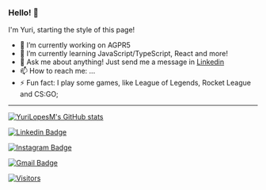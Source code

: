 ### Hello! 👋

I'm Yuri, starting the style of this page! 

- 🔭 I’m currently working on AGPR5
- 🌱 I’m currently learning JavaScript/TypeScript, React and more!
- 💬 Ask me about anything! Just send me a message in [Linkedin](https://www.linkedin.com/in/yuri-lopes-machado-170023198/)
- 📫 How to reach me: ...
- ⚡ Fun fact: I play some games, like League of Legends, Rocket League and CS:GO;

---

[![YuriLopesM's GitHub stats](https://github-readme-stats.vercel.app/api?username=YuriLopesM&theme=dracula)](https://github.com/anuraghazra/github-readme-stats)

[![Linkedin Badge](https://img.shields.io/badge/-LinkedIn-blue?style=flat-square&logo=Linkedin&logoColor=white&link=https://www.linkedin.com/in/yuri-lopes-machado-170023198/)](https://www.linkedin.com/in/yuri-lopes-machado-170023198/)

[![Instagram Badge](https://img.shields.io/badge/-Instagram-deep-pink?style=flat-square&logo=Instagram&logoColor=white&link=https://www.instagram.com/yurilopesm)](https://www.instagram.com/yurilopesm)

[![Gmail Badge](https://img.shields.io/badge/-Gmail-c14438?style=flat-square&logo=Gmail&logoColor=white&link=mailto:yurilopesmachado@hotmail.com)](mailto:yurilopesmachado@hotmail.com)

[![Visitors](https://visitor-badge.glitch.me/badge?page_id=github/YuriLopesM)](https://github.com/YuriLopesM)
